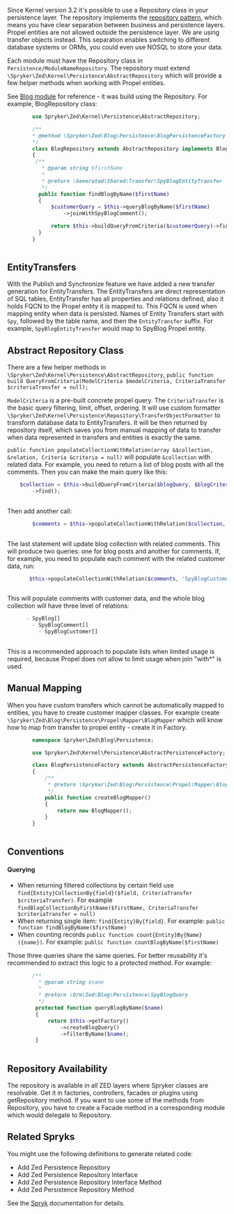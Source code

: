 Since Kernel version 3.2 it's possible to use a Repository class in your persistence layer. The repository implements the [repository pattern](https://martinfowler.com/eaaCatalog/repository.html), which means you have clear separation between business and persistence layers. Propel entities are not allowed outside the persistence layer. We are using transfer objects instead. This separation enables switching to different database systems or ORMs, you could even use NOSQL to store your data.

Each module must have the Repository class in `Persistence/ModuleNameRepository`. The repository must extend `\Spryker\Zed\Kernel\Persistence\AbstractRepository` which will provide a few helper methods when working with Propel entities.

See [Blog module](https://github.com/spryker/blog-example) for reference - it was build using the Repository. For example, BlogRepository class:

```php
        use Spryker\Zed\Kernel\Persistence\AbstractRepository;

        /**
        * @method \Spryker\Zed\Blog\Persistence\BlogPersistenceFactory getFactory()
        */
        class BlogRepository extends AbstractRepository implements BlogRepositoryInterface
        {
         /**
           * @param string $firstName
           *
           * @return \Generated\Shared\Transfer\SpyBlogEntityTransfer
           */
          public function findBlogByName($firstName)
          {
              $customerQuery = $this->queryBlogByName($firstName)
                  ->joinWithSpyBlogComment();

              return $this->buildQueryFromCriteria($customerQuery)->find()[0];
          }
        }
    
```

## EntityTransfers

With the Publish and Synchronize feature we have added a new transfer generation for EntityTransfers. The EntityTransfers are direct representation of SQL tables, EntityTransfer has all properties and relations defined, also it holds FQCN to the Propel entity it is mapped to. This FQCN is used when mapping entity when data is persisted. Names of Entity Transfers start with `Spy`, followed by the table name, and then the `EntityTransfer` suffix. For example, `SpyBlogEntityTransfer` would map to SpyBlog Propel entity.

## Abstract Repository Class

There are a few helper methods in `\Spryker\Zed\Kernel\Persistence\AbstractRepository`, `public function build QueryFromCriteria(ModelCriteria $modelCriteria, CriteriaTransfer $criteriaTransfer = null);`

`ModelCriteria` is a pre-built concrete propel query. The `CriteriaTransfer` is the basic query filtering, limit, offset, ordering. It will use custom formatter `\Spryker\Zed\Kernel\Persistence\Repository\TransferObjectFormatter` to transform database data to EntityTransfers. It will be then returned by repository itself, which saves you from manual mapping of data to transfer when data represented in transfers and entities is exactly the same.

`public function populateCollectionWithRelation(array &$collection, &relation, Criteria &criteria = null)` will populate `&collection` with related data. For example, you need to return a list of blog posts with all the comments. Then you can make the main query like this:

```php
    $collection = $this->buildQueryFromCriteria($blogQuery, $blogCriteriaFilterTransfer->getCriteria())
        ->find();
    
```

Then add another call:

```php
        $comments = $this->populateCollectionWithRelation($collection, 'SpyBlogComment');
    
```

The last statement will update blog collection with related comments. This will produce two queries: one for blog posts and another for comments. If, for example, you need to populate each comment with the related customer data, run:

```php
       $this->populateCollectionWithRelation($comments, 'SpyBlogCustomer');
    
```

This will populate comments with customer data, and the whole blog collection will have three level of relations:

```php
      - SpyBlog[]
        - SpyBlogComment[]
          - SpyBlogCustomer[]
    
```

This is a recommended approach to populate lists when limited usage is required, because Propel does not allow to limit usage when join "with*" is used.



## Manual Mapping

When you have custom transfers which cannot be automatically mapped to entities, you have to create customer mapper classes. For example create `\Spryker\Zed\Blog\Persistence\Propel\Mapper\BlogMapper` which will know how to map from transfer to propel entity - create it in Factory.

```php
        namespace Spryker\Zed\Blog\Persistence;

        use Spryker\Zed\Kernel\Persistence\AbstractPersistenceFactory;

        class BlogPersistenceFactory extends AbstractPersistenceFactory
        {
            /**
             * @return \Spryker\Zed\Blog\Persistence\Propel\Mapper\BlogMapper
             */
            public function createBlogMapper()
            {
                return new BlogMapper();
            }
        }
   
```



## Conventions

#### Querying

* When returning filtered collections by certain field use `find{Entity}CollectionBy{field}($field, CriteriaTransfer $criteriaTransfer)`. For example `findBlogCollectionByFirstName($firstName, CriteriaTransfer $criteriaTransfer = null)`
* When returning single item: `find{Entity}By{field}`. For example: `public function findBlogByName($firstName)`
* When counting records `public function count{Entity}By{Name}({name})`. For example: `public function countBlogByName($firstName)`

Those three queries share the same queries. For better reusability it's recommended to extract this logic to a protected method. For example:

```php
        /**
          * @param string $name
          *
          * @return \Orm\Zed\Blog\Persistence\SpyBlogQuery
          */
         protected function queryBlogByName($name)
         {
             return $this->getFactory()
                 ->createBlogQuery()
                 ->filterByName($name);
         }
  
```



## Repository Availability

The repository is available in all ZED layers where Spryker classes are resolvable. Get it in factories, controllers, facades or plugins using getRepository method. If you want to use some of the methods from Repository, you have to create a Facade method in a corresponding module which would delegate to Repository.

## Related Spryks

You might use the following definitions to generate related code:

* Add Zed Persistence Repository
* Add Zed Persistence Repository Interface
* Add Zed Persistence Repository Interface Method
* Add Zed Persistence Repository Method

See the [Spryk](https://documentation.spryker.com/v2/docs/spryk-201903) documentation for details.

<!-- Last review date: Mar. 21st, 2018 by Aurimas Ličkus -->